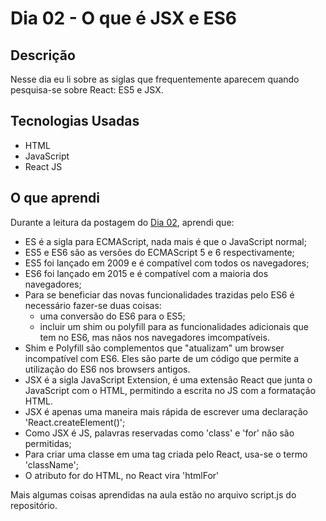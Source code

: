 # Dia 02 - O que é JSX e ES6

## Descrição

Nesse dia eu li sobre as siglas que frequentemente aparecem quando pesquisa-se sobre React: ES5 e JSX.

## Tecnologias Usadas

* HTML
* JavaScript
* React JS

## O que aprendi

Durante a leitura da postagem do [Dia 02](https://www.newline.co/fullstack-react/30-days-of-react/day-2/), aprendi que:

* ES é a sigla para ECMAScript, nada mais é que o JavaScript normal;
* ES5 e ES6 são as versões do ECMAScript 5 e 6 respectivamente;
* ES5 foi lançado em 2009 e é compatível com todos os navegadores;
* ES6 foi lançado em 2015 e é compatível com a maioria dos navegadores;
* Para se beneficiar das novas funcionalidades trazidas pelo ES6 é necessário fazer-se duas coisas:
  * uma conversão do ES6 para o ES5;
  * incluir um shim ou polyfill para as funcionalidades adicionais que tem no ES6, mas nãos nos navegadores imcompatíveis.
* Shim e Polyfill são complementos que "atualizam" um browser incompatível com ES6. Eles são parte de um código que permite a utilização do ES6 nos browsers antigos.
* JSX é a sigla JavaScript Extension, é uma extensão React que junta o JavaScript com o HTML, permitindo a escrita no JS com a formatação HTML.
* JSX é apenas uma maneira mais rápida de escrever uma declaração 'React.createElement()';
* Como JSX é JS, palavras reservadas como 'class' e 'for' não são permitidas;
* Para criar uma classe em uma tag criada pelo React, usa-se o termo 'className';
* O atributo for do HTML, no React vira 'htmlFor'

Mais algumas coisas aprendidas na aula estão no arquivo script.js do repositório.